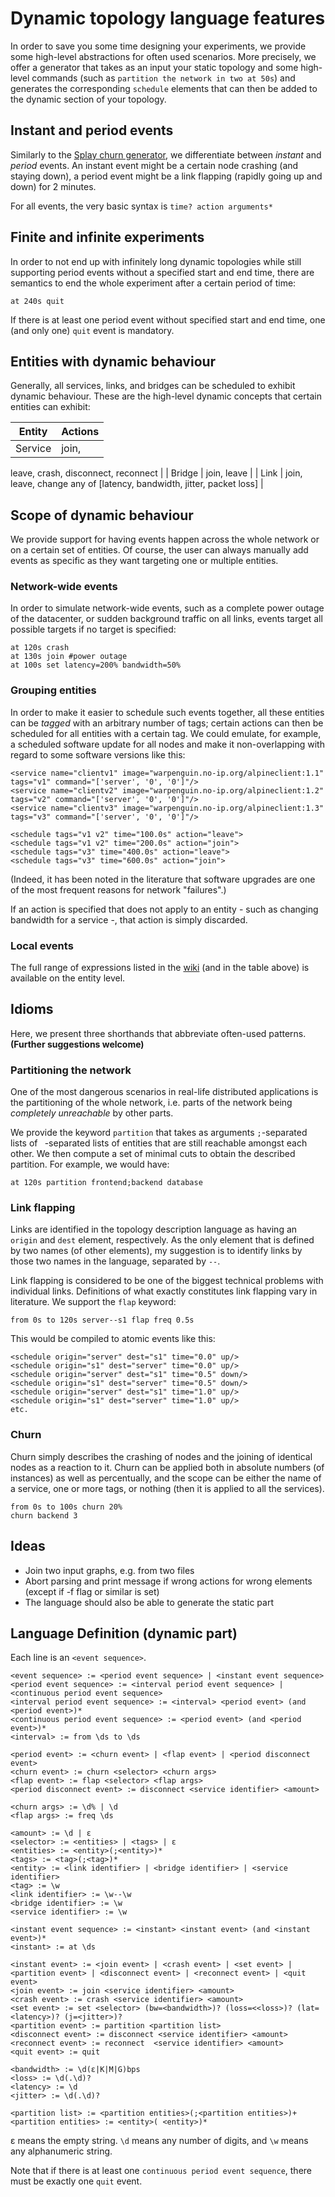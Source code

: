 # Dynamic topology language features

In order to save you some time designing your experiments, we provide some high-level abstractions for often used scenarios. More precisely, we offer a generator that takes as an input your static topology and some high-level commands (such as `partition the network in two at 50s`) and generates the corresponding `schedule` elements that can then be added to the dynamic section of your topology.

## Instant and period events

Similarly to the [Splay churn generator](https://github.com/splay-project/splay/tree/master/tools/churn_gen), we differentiate between _instant_ and _period_ events. An instant event might be a certain node crashing (and staying down), a period event might be a link flapping (rapidly going up and down) for 2 minutes.

For all events, the very basic syntax is `time? action arguments*`

## Finite and infinite experiments

In order to not end up with infinitely long dynamic topologies while still supporting period events without a specified start and end time, there are semantics to end the whole experiment after a certain period of time:

```
at 240s quit
```

If there is at least one period event without specified start and end time, one (and only one) `quit` event is mandatory.

## Entities with dynamic behaviour

Generally, all services, links, and bridges can be scheduled to exhibit dynamic behaviour.
These are the high-level dynamic concepts that certain entities can exhibit:

| Entity        | Actions           |
| ------------- |----------------|
| Service      | join,

 leave, crash, disconnect, reconnect |
| Bridge      | join, leave      |
| Link | join, leave, change any of [latency, bandwidth, jitter, packet loss]      |

## Scope of dynamic behaviour

We provide support for having events happen across the whole network or on a certain set of entities. Of course, the user can always manually add events as specific as they want targeting one or multiple entities.

### Network-wide events

In order to simulate network-wide events, such as a complete power outage of the datacenter, or sudden background traffic on all links, events target all possible targets if no target is specified:

```
at 120s crash
at 130s join #power outage
at 100s set latency=200% bandwidth=50%
```

### Grouping entities
In order to make it easier to schedule such events together, all these entities can be _tagged_ with an arbitrary number of tags; certain actions can then be scheduled for all entities with a certain tag. We could emulate, for example, a scheduled software update for all nodes and make it non-overlapping with regard to some software versions like this:

```
<service name="clientv1" image="warpenguin.no-ip.org/alpineclient:1.1" tags="v1" command="['server', '0', '0']"/>
<service name="clientv2" image="warpenguin.no-ip.org/alpineclient:1.2" tags="v2" command="['server', '0', '0']"/>
<service name="clientv3" image="warpenguin.no-ip.org/alpineclient:1.3" tags="v3" command="['server', '0', '0']"/>

<schedule tags="v1 v2" time="100.0s" action="leave">
<schedule tags="v1 v2" time="200.0s" action="join">
<schedule tags="v3" time="400.0s" action="leave">
<schedule tags="v3" time="600.0s" action="join">
```

(Indeed, it has been noted in the literature that software upgrades are one of the most frequent reasons for network "failures".)

If an action is specified that does not apply to an entity - such as changing bandwidth for a service -, that action is simply discarded.

### Local events

The full range of expressions listed in the [wiki](https://github.com/miguelammatos/NEED/wiki/Dynamic-experiments) (and in the table above) is available on the entity level.

## Idioms

Here, we present three shorthands that abbreviate often-used patterns. **(Further suggestions welcome)**

### Partitioning the network

One of the most dangerous scenarios in real-life distributed applications is the partitioning of the whole network, i.e. parts of the network being _completely unreachable_ by other parts.

We provide the keyword `partition` that takes as arguments `;`-separated lists of ` `-separated lists of entities that are still reachable amongst each other. We then compute a set of minimal cuts to obtain the described partition. For example, we would have:

```
at 120s partition frontend;backend database
```

### Link flapping

Links are identified in the topology description language as having an `origin` and `dest` element, respectively. As the only element that is defined by two names (of other elements), my suggestion is to identify links by those two names in the language, separated by `--`.

Link flapping is considered to be one of the biggest technical problems with individual links. Definitions of what exactly constitutes link flapping vary in literature. We support the `flap` keyword:

```
from 0s to 120s server--s1 flap freq 0.5s
```

This would be compiled to atomic events like this:

```
<schedule origin="server" dest="s1" time="0.0" up/>
<schedule origin="s1" dest="server" time="0.0" up/>
<schedule origin="server" dest="s1" time="0.5" down/>
<schedule origin="s1" dest="server" time="0.5" down/>
<schedule origin="server" dest="s1" time="1.0" up/>
<schedule origin="s1" dest="server" time="1.0" up/>
etc.
```

### Churn

Churn simply describes the crashing of nodes and the joining of identical nodes as a reaction to it. Churn can be applied both in absolute numbers (of instances) as well as percentually, and the scope can be either the name of a service, one or more tags, or nothing (then it is applied to all the services).

```
from 0s to 100s churn 20%
churn backend 3
```

## Ideas

- Join two input graphs, e.g. from two files
- Abort parsing and print message if wrong actions for wrong elements (except if -f flag or similar is set)
- The language should also be able to generate the static part


## Language Definition (dynamic part)

Each line is an `<event sequence>`.

```
<event sequence> := <period event sequence> | <instant event sequence>
<period event sequence> := <interval period event sequence> | <continuous period event sequence>
<interval period event sequence> := <interval> <period event> (and <period event>)*
<continuous period event sequence> := <period event> (and <period event>)*
<interval> := from \ds to \ds

<period event> := <churn event> | <flap event> | <period disconnect event>
<churn event> := churn <selector> <churn args>
<flap event> := flap <selector> <flap args>
<period disconnect event> := disconnect <service identifier> <amount>

<churn args> := \d% | \d
<flap args> := freq \ds

<amount> := \d | ​ɛ
<selector> := <entities> | <tags> | ​ɛ
<entities> := <entity>(;<entity>)*
<tags> := <tag>(;<tag>)*
<entity> := <link identifier> | <bridge identifier> | <service identifier>
<tag> := \w
<link identifier> := \w--\w
<bridge identifier> := \w
<service identifier> := \w

<instant event sequence> := <instant> <instant event> (and <instant event>)*
<instant> := at \ds

<instant event> := <join event> | <crash event> | <set event> | <partition event> | <disconnect event> | <reconnect event> | <quit event>
<join event> := join <service identifier> <amount>
<crash event> := crash <service identifier> <amount>
<set event> := set <selector> (bw=<bandwidth>)? (loss=<<loss>)? (lat=<latency>)? (j=<jitter>)?
<partition event> := partition <partition list>
<disconnect event> := disconnect <service identifier> <amount>
<reconnect event> := reconnect  <service identifier> <amount>
<quit event> := quit

<bandwidth> := \d(​ɛ|K|M|G)bps
<loss> := \d(.\d)?
<latency> := \d
<jitter> := \d(.\d)?

<partition list> := <partition entities>(;<partition entities>)+
<partition entities> := <entity>( <entity>)*

```

&epsilon; means the empty string.
`\d` means any number of digits, and `\w` means any alphanumeric string.

Note that if there is at least one `continuous period event sequence`, there must be exactly one `quit` event.